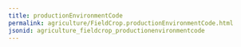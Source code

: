 ```yaml
---
title: productionEnvironmentCode
permalink: agriculture/FieldCrop.productionEnvironmentCode.html
jsonid: agriculture_fieldcrop_productionenvironmentcode
---
```

